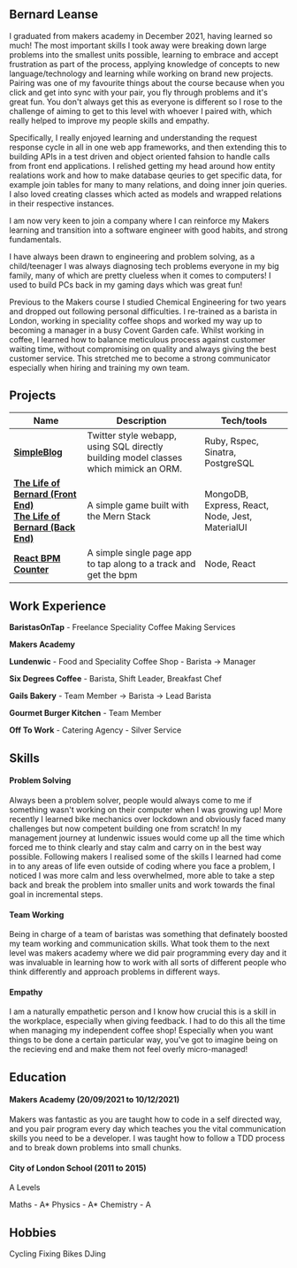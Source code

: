 ## Bernard Leanse

I graduated from makers academy in December 2021, having learned so much! The most important skills I took away were breaking down large problems into the smallest units possible, learning to embrace and accept frustration as part of the process, applying knowledge of concepts to new language/technology and learning while working on brand new projects. Pairing was one of my favourite things about the course because when you click and get into sync with your pair, you fly through problems and it's great fun. You don't always get this as everyone is different so I rose to the challenge of aiming to get to this level with whoever I paired with, which really helped to improve my people skills and empathy. 

Specifically, I really enjoyed learning and understanding the request response cycle in all in one web app frameworks, and then extending this to building APIs in a test driven and object oriented fahsion to handle calls from front end applications. I relished getting my head around how entity realations work and how to make database qeuries to get specific data, for example join tables for many to many relations, and doing inner join queries. I also loved creating classes which acted as models and wrapped relations in their respective instances.

I am now very keen to join a company where I can reinforce my Makers learning and transition into a software engineer with good habits, and strong fundamentals.

I have always been drawn to engineering and problem solving, as a child/teenager I was always diagnosing tech problems everyone in my big family, many of which are pretty clueless when it comes to computers! I used to build PCs back in my gaming days which was great fun! 

Previous to the Makers course I studied Chemical Engineering for two years and dropped out following personal difficulties. I re-trained as a barista in London, working in speciality coffee shops and worked my way up to becoming a manager in a busy Covent Garden cafe. Whilst working in coffee, I learned how to balance meticulous process against customer waiting time, without compromising on quality and always giving the best customer service. This stretched me to become a strong communicator especially when hiring and training my own team.

## Projects

| Name                         | Description       | Tech/tools        |
| ---------------------------- | ----------------- | ----------------- |
| **[SimpleBlog](https://github.com/bernardleanse/simple_blog)**|Twitter style webapp, using SQL directly building model classes which mimick an ORM.| Ruby, Rspec, Sinatra, PostgreSQL |
| **[The Life of Bernard (Front End)](https://github.com/marazzo/EP3-Gaming-FE)** <br/> **[The Life of Bernard (Back End)](https://github.com/AJOsmaston/EP3-Gaming-BE)** | A simple game built with the Mern Stack | MongoDB, Express, React, Node, Jest, MaterialUI |
| **[React BPM Counter](https://github.com/bernardleanse/BPM-Calculator-REACT)** | A simple single page app to tap along to a track and get the bpm | Node, React |


## Work Experience

**BaristasOnTap** - Freelance Speciality Coffee Making Services

**Makers Academy**

**Lundenwic** - Food and Speciality Coffee Shop - Barista -> Manager

**Six Degrees Coffee** - Barista, Shift Leader, Breakfast Chef

**Gails Bakery** - Team Member -> Barista -> Lead Barista

**Gourmet Burger Kitchen** - Team Member

**Off To Work** - Catering Agency - Silver Service

## Skills

#### Problem Solving

Always been a problem solver, people would always come to me if something wasn't working on their computer when I was growing up!
More recently I learned bike mechanics over lockdown and obviously faced many challenges but now competent building one from scratch!
In my management journey at lundenwic issues would come up all the time which forced me to think clearly and stay calm and carry on in the best way possible.
Following makers I realised some of the skills I learned had come in to any areas of life even outside of coding where you face a problem, I noticed I was more calm and less overwhelmed, more able to take a step back and break the problem into smaller units and work towards the final goal in incremental steps.

#### Team Working

Being in charge of a team of baristas was something that definately boosted my team working and communication skills.
What took them to the next level was makers academy where we did pair programming every day and it was invaluable in learning how to work with all sorts of different people who think differently and approach problems in different ways.

#### Empathy

I am a naturally empathetic person and I know how crucial this is a skill in the workplace, especially when giving feedback. I had to do this all the time when managing my independent coffee shop! Especially when you want things to be done a certain particular way, you've got to imagine being on the recieving end and make them not feel overly micro-managed!

## Education

#### Makers Academy (20/09/2021 to 10/12/2021)

Makers was fantastic as you are taught how to code in a self directed way, and you pair program every day which teaches you the vital communication skills you need to be a developer. I was taught how to follow a TDD process and to break down problems into small chunks. 


#### City of London School (2011 to 2015)

A Levels

Maths - A*
Physics - A*
Chemistry - A

## Hobbies

Cycling
Fixing Bikes
DJing
